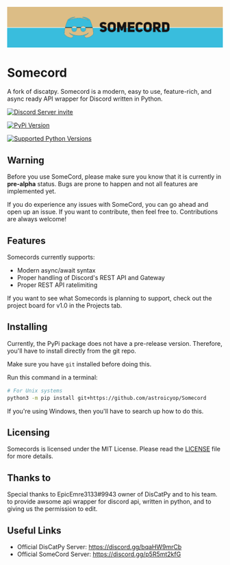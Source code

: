 ![Banner for SomeCord](./assets/banner.png)

# Somecord

A fork of discatpy. Somecord is a modern, easy to use, feature-rich, and async ready API wrapper for Discord written in Python.

[![Discord Server invite](https://img.shields.io/discord/1008097549934145549?label=discord&style=for-the-badge&logo=discord&color=5865F2&logoColor=white)](https://discord.gg/p5R5mt2kfG)

[![PyPi Version](https://img.shields.io/pypi/v/somecord.svg?style=for-the-badge&logo=pypi)](https://pypi.org/project/somecord/)

[![Supported Python Versions](https://img.shields.io/pypi/pyversions/somecord?style=for-the-badge)](https://pypi.org/project/somecord/)

## Warning

Before you use SomeCord, please make sure you know that it is currently in **pre-alpha** status. Bugs are prone to happen and not all features are implemented yet.

If you do experience any issues with SomeCord, you can go ahead and open up an issue. If you want to contribute, then feel free to. Contributions are always welcome!

## Features

Somecords currently supports:

- Modern async/await syntax
- Proper handling of Discord's REST API and Gateway
- Proper REST API ratelimiting

If you want to see what Somecords is planning to support, check out the project board for v1.0 in the Projects tab.

## Installing

Currently, the PyPi package does not have a pre-release version. Therefore, you'll have to install directly from the git repo.

Make sure you have `git` installed before doing this.

Run this command in a terminal:

```bash
# For Unix systems
python3 -m pip install git+https://github.com/astroicyop/Somecord
```

If you're using Windows, then you'll have to search up how to do this.

## Licensing

Somecords is licensed under the MIT License. Please read the [LICENSE](./LICENSE) file for more details.

## Thanks to
Special thanks to EpicEmre3133#9943 owner of DisCatPy and to his team. to provide awsome api wrapper for discord api, written in python, and to giving us the permission to edit.


Useful Links
------------

- Official DisCatPy Server: https://discord.gg/bqaHW9mrCb 
- Official SomeCord Server: https://discord.gg/p5R5mt2kfG
  
